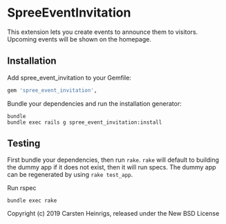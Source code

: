 SpreeEventInvitation
====================

This extension lets you create events to announce them to visitors. Upcoming events will be shown on the homepage.

Installation
------------

Add spree_event_invitation to your Gemfile:

```ruby
gem 'spree_event_invitation',
```

Bundle your dependencies and run the installation generator:

```shell
bundle
bundle exec rails g spree_event_invitation:install
```

Testing
-------

First bundle your dependencies, then run `rake`. `rake` will default to building the dummy app if it does not exist, then it will run specs. The dummy app can be regenerated by using `rake test_app`.

Run rspec

```shell
bundle exec rake
```


Copyright (c) 2019 Carsten Heinrigs, released under the New BSD License
